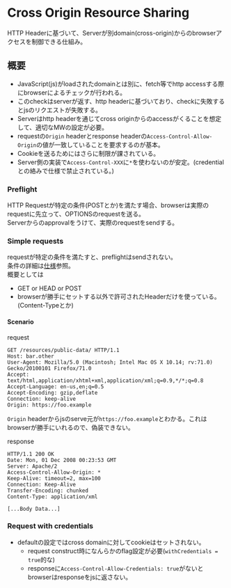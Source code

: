 # Cross Origin Resource Sharing

HTTP Headerに基づいて、Serverが別domain(cross-origin)からのbrowserアクセスを制御できる仕組み。  

## 概要

* JavaScript(js)がloadされたdomainとは別に、fetch等でhttp accessする際にbrowserによるチェックが行われる。
* このcheckはserverが返す、http headerに基づいており、checkに失敗するとjsのリクエストが失敗する。
* Serverはhttp headerを通じてcross originからのaccessがくることを想定して、適切なMWの設定が必要。
* requestの`Origin` headerとresponse headerの`Access-Control-Allow-Origin`の値が一致していることを要求するのが基本。
* Cookieを送るためにはさらに制限が課されている。
* Server側の実装で`Access-Control-XXX`に`*`を使わないのが安定。(credentialとの絡みで仕様で禁止されている。)


### Preflight

HTTP Requestが特定の条件(POSTとか)を満たす場合、browserは実際のrequestに先立って、OPTIONSのrequestを送る。  
Serverからのapprovalをうけて、実際のrequestをsendする。



### Simple requests

requestが特定の条件を満たすと、preflightはsendされない。  
条件の詳細は[仕様](https://developer.mozilla.org/en-US/docs/Web/HTTP/CORS#simple_requests)参照。  
概要としては
* GET or HEAD or POST
* browserが勝手にセットする以外で許可されたHeaderだけを使っている。(Content-Typeとか)


#### Scenario

request
```shell
GET /resources/public-data/ HTTP/1.1
Host: bar.other
User-Agent: Mozilla/5.0 (Macintosh; Intel Mac OS X 10.14; rv:71.0) Gecko/20100101 Firefox/71.0
Accept: text/html,application/xhtml+xml,application/xml;q=0.9,*/*;q=0.8
Accept-Language: en-us,en;q=0.5
Accept-Encoding: gzip,deflate
Connection: keep-alive
Origin: https://foo.example
```
`Origin` headerからjsのserve元が`https://foo.example`とわかる。これはbrowserが勝手にいれるので、偽装できない。

response

```shell
HTTP/1.1 200 OK
Date: Mon, 01 Dec 2008 00:23:53 GMT
Server: Apache/2
Access-Control-Allow-Origin: *
Keep-Alive: timeout=2, max=100
Connection: Keep-Alive
Transfer-Encoding: chunked
Content-Type: application/xml

[...Body Data...]
```

### Request with credentials

* defaultの設定ではcross domainに対してcookieはセットされない。
  * request construct時になんらかのflag設定が必要(`withCredentials = true`的な)
  * responseに`Access-Control-Allow-Credentials: true`がないとbrowserはresponseをjsに返さない。
